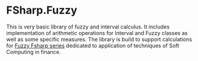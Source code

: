 FSharp.Fuzzy
=====

This is very basic library of fuzzy and interval calculus.
It includes implementation of arithmetic operations for  Interval and Fuzzy classes as well as some specific measures. 
The library is build to support calculations for [Fuzzy Fsharp series](http://fuzzyfsharp.wordpress.com/) dedicated to 
application of techniques of Soft Computing in finance. 
